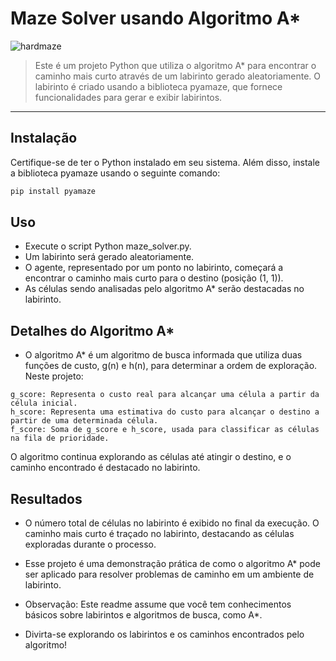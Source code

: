 # Maze Solver usando Algoritmo A*

![hardmaze](https://github.com/Miguell-J/IA-Labirinto/assets/138534658/30c24826-11c5-429d-9dd6-c02365edec92)

> Este é um projeto Python que utiliza o algoritmo A* para encontrar o caminho mais curto através de um labirinto gerado aleatoriamente. O labirinto é criado usando a biblioteca pyamaze, que fornece funcionalidades para gerar e exibir labirintos.

---

## Instalação
Certifique-se de ter o Python instalado em seu sistema. Além disso, instale a biblioteca pyamaze usando o seguinte comando:

```python
pip install pyamaze
```

## Uso
- Execute o script Python maze_solver.py.
- Um labirinto será gerado aleatoriamente.
- O agente, representado por um ponto no labirinto, começará a encontrar o caminho mais curto para o destino (posição (1, 1)).
- As células sendo analisadas pelo algoritmo A* serão destacadas no labirinto.

## Detalhes do Algoritmo A*
- O algoritmo A* é um algoritmo de busca informada que utiliza duas funções de custo, g(n) e h(n), para determinar a ordem de exploração. Neste projeto:

```
g_score: Representa o custo real para alcançar uma célula a partir da célula inicial.
h_score: Representa uma estimativa do custo para alcançar o destino a partir de uma determinada célula.
f_score: Soma de g_score e h_score, usada para classificar as células na fila de prioridade.
```

O algoritmo continua explorando as células até atingir o destino, e o caminho encontrado é destacado no labirinto.

## Resultados
- O número total de células no labirinto é exibido no final da execução. O caminho mais curto é traçado no labirinto, destacando as células exploradas durante o processo.

- Esse projeto é uma demonstração prática de como o algoritmo A* pode ser aplicado para resolver problemas de caminho em um ambiente de labirinto.

- Observação: Este readme assume que você tem conhecimentos básicos sobre labirintos e algoritmos de busca, como A*.

- Divirta-se explorando os labirintos e os caminhos encontrados pelo algoritmo!
